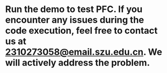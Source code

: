 # Run the demo to test PFC. If you encounter any issues during the code execution, feel free to contact us at 2310273058@email.szu.edu.cn. We will actively address the problem.
